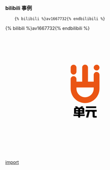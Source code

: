 ### bilibili 事例
```
	{% bilibili %}av1667732{% endbilibili %}
```

{% bilibili %}av1667732{% endbilibili %}


<svg version="1.1" id="svg-draw" xmlns="http://www.w3.org/2000/svg" xmlns:xlink="http://www.w3.org/1999/xlink" x="0px" y="0px" width="100%" height="100%" xml:space="preserve" xmlns:svgjs="http://svgjs.com/svgjs" viewBox="0 0 670 500">
	<g id="svg-content">
		<g id="svg-logo" class="svg-element" transform="matrix(0.8125636403932259,0,0,0.8125636403932259,253.02174720639533,120.94831511770244)" style="cursor: pointer;">
<g id="XMLID_284_">
	<g id="XMLID_92_">
		<path id="XMLID_93_" fill="#EA5514" d="M158,31.5c9.7,1.2,17.9-7,16.7-16.7c-0.8-6.6-6.2-12-12.8-12.8c-9.7-1.2-17.9,7-16.7,16.7
			C146,25.3,151.4,30.6,158,31.5z M41.1,1.9L41.1,1.9c-8.2,0-14.9,6.7-14.9,14.9v21c0,8.2,6.7,14.9,14.9,14.9h0
			c8.2,0,14.9-6.7,14.9-14.9v-21C55.9,8.5,49.3,1.9,41.1,1.9z M174.8,124.8V54.3c0-8.2-6.7-14.9-14.9-14.9h0
			c-8.2,0-14.9,6.7-14.9,14.9v34.9h-29.7V16.7c0-8.2-6.7-14.9-14.9-14.9h0c-8.2,0-14.9,6.7-14.9,14.9v72.5H55.9V75.9
			C55.9,67.7,49.3,61,41,61h0c-8.2,0-14.9,6.7-14.9,14.9v48.9c0,41,33.3,74.3,74.3,74.3h0C141.5,199.1,174.8,165.9,174.8,124.8z
			 M55.9,118.9h89.2v5.9c0,24.6-20,44.6-44.6,44.6h0c-24.6,0-44.6-20-44.6-44.6V118.9z"></path>
	</g>
</g>
</g>
		<g id="svg-name" class="svg-element" transform="matrix(1,0,0,1,284.2076144218445,297.12386322021484)" style="cursor: pointer;"><g transform="matrix(1,0,0,1,0,0)" fill="#000"><path d="M1.95 33.55L21.88 33.55L21.88 32.58L21.88 32.58Q21.88 30.82 18.36 30.82L18.36 30.82L4.30 30.82L4.30 10.70L4.30 10.70Q4.30 4.84 9.57 4.84L9.57 4.84L11.91 4.84L8.01-0.43L17.58-0.43L17.58-0.43Q20.12 4.84 25.59 4.84L25.59 4.84L25.59 4.84Q30.86 4.84 33.59-0.43L33.59-0.43L43.16-0.43L39.06 4.84L41.80 4.84L41.80 4.84Q47.07 4.84 47.07 10.70L47.07 10.70L47.07 30.82L29.69 30.82L29.69 33.55L49.22 33.55L49.22 36.48L49.22 36.48Q49.22 40 45.12 40L45.12 40L29.69 40L29.69 46.45L21.88 46.45L21.88 43.13L21.88 43.13Q21.88 39.80 18.16 40L18.16 40L1.95 40L1.95 33.55M12.11 14.80L21.88 14.80L21.88 13.24L21.88 13.24Q21.88 10.90 18.55 11.09L18.55 11.09L12.11 11.09L12.11 14.80M12.11 24.57L21.88 24.57L21.88 23.20L21.88 23.20Q21.88 20.86 18.55 20.86L18.55 20.86L12.11 20.86L12.11 24.57M35.94 11.09L29.69 11.09L29.69 14.80L39.06 14.80L39.06 13.24L39.06 13.24Q39.06 10.90 35.94 11.09L35.94 11.09M35.94 20.86L29.69 20.86L29.69 24.57L39.06 24.57L39.06 23.40L39.06 23.40Q39.06 20.86 35.94 20.86L35.94 20.86ZM54.30 6.80L54.30-0.43L97.07-0.43L97.07 6.80L54.30 6.80M51.95 14.22L99.22 14.22L99.22 21.45L90.63 21.45L90.63 38.83L90.63 38.83Q90.43 40 91.99 40L91.99 40L99.22 40L99.22 46.45L87.30 46.45L87.30 46.45Q82.62 46.45 82.03 41.56L82.03 41.56L82.03 26.13L82.03 26.13Q82.03 21.45 76.95 21.45L76.95 21.45L69.92 21.45L63.48 46.25L54.49 46.25L61.13 21.45L51.95 21.45L51.95 14.22Z"></path></g></g>
		<g id="svg-slogan" class="svg-element" transform="matrix(1,0,0,1,314.34880685806274,335.7262496948242)" style="cursor: pointer; display: none;"><g transform="matrix(1,0,0,1,0,0)" fill="#888"><path d="M2.10 30.05L17.77 30.05L17.77 15.79L14.94 12.28L14.94 12.28Q14.18 11.54 13.28 11.54L13.28 11.54L2.10 11.54L2.10 30.05M6.69 28.14L6.69 13.45L10.40 13.45L10.40 13.45Q11.18 13.45 11.67 13.94L11.67 13.94L13.18 15.94L13.18 28.14L6.69 28.14ZM31.93 30.05L31.93 23.07L38.28 11.54L33.06 11.54L29.49 17.74L25.98 11.54L20.75 11.54L27.05 23.21L27.05 30.05L31.93 30.05Z"></path></g></g>
		<g id="svg-atext" class="svg-element" transform="matrix(1,0,0,1,334.5028381347656,249.50283813476562)" style="cursor: pointer; display: none;"></g>
	</g>
<defs id="SvgjsDefs1006"></defs><g id="svg-ghost" transform="matrix(1,0,0,1,0,0)"></g></svg>

[import](../../danyuan-application-service/danyuan-application-crawler-server/src/main/resources/application.yml)

